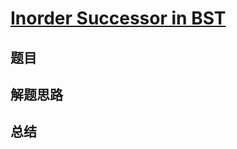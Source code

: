 # [Inorder Successor in BST](https://leetcode.com/problems/inorder-successor-in-bst/)

## 题目


## 解题思路


## 总结


